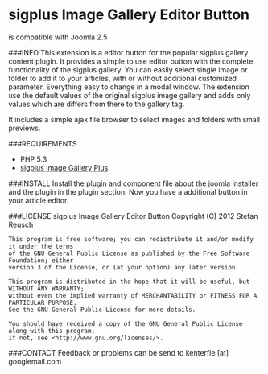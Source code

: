 sigplus Image Gallery Editor Button
=====================
is compatible with Joomla 2.5

###INFO
This extension is a editor button for the popular sigplus gallery content plugin.
It provides a simple to use editor button with the complete functionality of the sigplus gallery.
You can easily select single image or folder to add it to your articles, with or without
additional customized parameter. Everything easy to change in a modal window. The extension
use the default values of the original sigplus image gallery and adds only values which are differs
from there to the gallery tag.

It includes a simple ajax file browser to select images and folders with small previews.

###REQUIREMENTS
* PHP 5.3
* [sigplus Image Gallery Plus](http://hunyadi.info.hu/en/projects/sigplus/)

###INSTALL
Install the plugin and component file about the joomla installer and the plugin in the
plugin section. Now you have a additional button in your article editor.

###LICENSE
sigplus Image Gallery Editor Button
Copyright (C) 2012 Stefan Reusch

	This program is free software; you can redistribute it and/or modify it under the terms
	of the GNU General Public License as published by the Free Software Foundation; either
	version 3 of the License, or (at your option) any later version.

	This program is distributed in the hope that it will be useful, but WITHOUT ANY WARRANTY;
	without even the implied warranty of MERCHANTABILITY or FITNESS FOR A PARTICULAR PURPOSE.
	See the GNU General Public License for more details.

	You should have received a copy of the GNU General Public License along with this program;
	if not, see <http://www.gnu.org/licenses/>.

###CONTACT
Feedback or problems can be send to kenterfie [at] googlemail.com